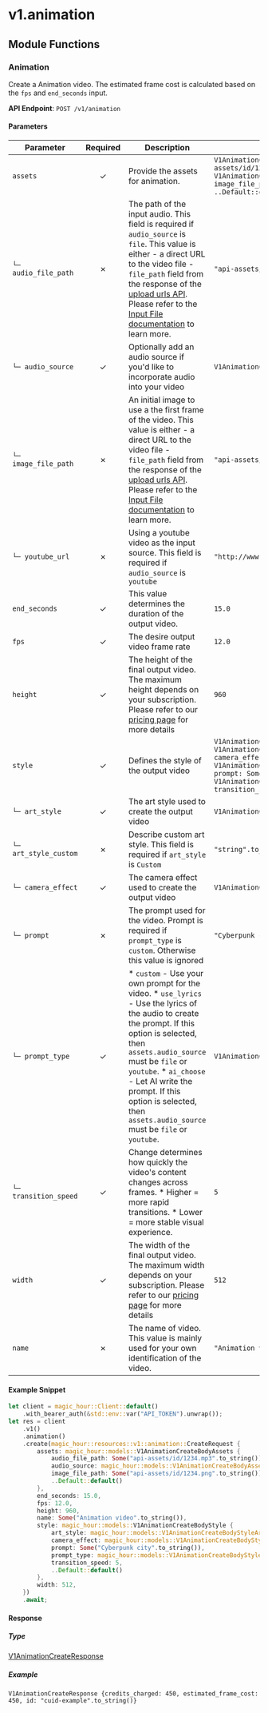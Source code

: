 # v1.animation

## Module Functions
### Animation <a name="create"></a>

Create a Animation video. The estimated frame cost is calculated based on the `fps` and `end_seconds` input.

**API Endpoint**: `POST /v1/animation`

#### Parameters

| Parameter | Required | Description | Example |
|-----------|:--------:|-------------|--------|
| `assets` | ✓ | Provide the assets for animation. | `V1AnimationCreateBodyAssets {audio_file_path: Some("api-assets/id/1234.mp3".to_string()), audio_source: V1AnimationCreateBodyAssetsAudioSourceEnum::File, image_file_path: Some("api-assets/id/1234.png".to_string()), ..Default::default()}` |
| `└─ audio_file_path` | ✗ | The path of the input audio. This field is required if `audio_source` is `file`. This value is either - a direct URL to the video file - `file_path` field from the response of the [upload urls API](https://docs.magichour.ai/api-reference/files/generate-asset-upload-urls).  Please refer to the [Input File documentation](https://docs.magichour.ai/api-reference/files/generate-asset-upload-urls#input-file) to learn more.  | `"api-assets/id/1234.mp3".to_string()` |
| `└─ audio_source` | ✓ | Optionally add an audio source if you'd like to incorporate audio into your video | `V1AnimationCreateBodyAssetsAudioSourceEnum::File` |
| `└─ image_file_path` | ✗ | An initial image to use a the first frame of the video. This value is either - a direct URL to the video file - `file_path` field from the response of the [upload urls API](https://docs.magichour.ai/api-reference/files/generate-asset-upload-urls).  Please refer to the [Input File documentation](https://docs.magichour.ai/api-reference/files/generate-asset-upload-urls#input-file) to learn more.  | `"api-assets/id/1234.png".to_string()` |
| `└─ youtube_url` | ✗ | Using a youtube video as the input source. This field is required if `audio_source` is `youtube` | `"http://www.example.com".to_string()` |
| `end_seconds` | ✓ | This value determines the duration of the output video. | `15.0` |
| `fps` | ✓ | The desire output video frame rate | `12.0` |
| `height` | ✓ | The height of the final output video. The maximum height depends on your subscription. Please refer to our [pricing page](https://magichour.ai/pricing) for more details | `960` |
| `style` | ✓ | Defines the style of the output video | `V1AnimationCreateBodyStyle {art_style: V1AnimationCreateBodyStyleArtStyleEnum::PainterlyIllustration, camera_effect: V1AnimationCreateBodyStyleCameraEffectEnum::SimpleZoomIn, prompt: Some("Cyberpunk city".to_string()), prompt_type: V1AnimationCreateBodyStylePromptTypeEnum::Custom, transition_speed: 5, ..Default::default()}` |
| `└─ art_style` | ✓ | The art style used to create the output video | `V1AnimationCreateBodyStyleArtStyleEnum::PainterlyIllustration` |
| `└─ art_style_custom` | ✗ | Describe custom art style. This field is required if `art_style` is `Custom` | `"string".to_string()` |
| `└─ camera_effect` | ✓ | The camera effect used to create the output video | `V1AnimationCreateBodyStyleCameraEffectEnum::SimpleZoomIn` |
| `└─ prompt` | ✗ | The prompt used for the video. Prompt is required if `prompt_type` is `custom`. Otherwise this value is ignored | `"Cyberpunk city".to_string()` |
| `└─ prompt_type` | ✓ |  * `custom` - Use your own prompt for the video. * `use_lyrics` - Use the lyrics of the audio to create the prompt. If this option is selected, then `assets.audio_source` must be `file` or `youtube`. * `ai_choose` - Let AI write the prompt. If this option is selected, then `assets.audio_source` must be `file` or `youtube`. | `V1AnimationCreateBodyStylePromptTypeEnum::Custom` |
| `└─ transition_speed` | ✓ | Change determines how quickly the video's content changes across frames.  * Higher = more rapid transitions. * Lower = more stable visual experience. | `5` |
| `width` | ✓ | The width of the final output video. The maximum width depends on your subscription. Please refer to our [pricing page](https://magichour.ai/pricing) for more details | `512` |
| `name` | ✗ | The name of video. This value is mainly used for your own identification of the video. | `"Animation video".to_string()` |

#### Example Snippet

```rust
let client = magic_hour::Client::default()
    .with_bearer_auth(&std::env::var("API_TOKEN").unwrap());
let res = client
    .v1()
    .animation()
    .create(magic_hour::resources::v1::animation::CreateRequest {
        assets: magic_hour::models::V1AnimationCreateBodyAssets {
            audio_file_path: Some("api-assets/id/1234.mp3".to_string()),
            audio_source: magic_hour::models::V1AnimationCreateBodyAssetsAudioSourceEnum::File,
            image_file_path: Some("api-assets/id/1234.png".to_string()),
            ..Default::default()
        },
        end_seconds: 15.0,
        fps: 12.0,
        height: 960,
        name: Some("Animation video".to_string()),
        style: magic_hour::models::V1AnimationCreateBodyStyle {
            art_style: magic_hour::models::V1AnimationCreateBodyStyleArtStyleEnum::PainterlyIllustration,
            camera_effect: magic_hour::models::V1AnimationCreateBodyStyleCameraEffectEnum::SimpleZoomIn,
            prompt: Some("Cyberpunk city".to_string()),
            prompt_type: magic_hour::models::V1AnimationCreateBodyStylePromptTypeEnum::Custom,
            transition_speed: 5,
            ..Default::default()
        },
        width: 512,
    })
    .await;
```

#### Response

##### Type
[V1AnimationCreateResponse](/src/models/v1_animation_create_response.rs)

##### Example
`V1AnimationCreateResponse {credits_charged: 450, estimated_frame_cost: 450, id: "cuid-example".to_string()}`
<!-- CUSTOM DOCS START -->

<!-- CUSTOM DOCS END -->

